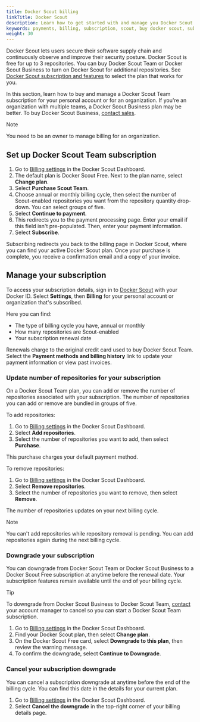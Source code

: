 ```yaml
---
title: Docker Scout billing
linkTitle: Docker Scout
description: Learn how to get started with and manage you Docker Scout subscription.
keywords: payments, billing, subscription, scout, buy docker scout, subscribe to docker scout
weight: 30
---
```


Docker Scout lets users secure their software supply chain and continuously observe and improve their security posture. Docker Scout is free for up to 3 repositories. You can buy Docker Scout Team or Docker Scout Business to turn on Docker Scout for additional repositories. See [Docker Scout subscription and features](../subscription/scout-details.md) to select the plan that works for you.

In this section, learn how to buy and manage a Docker Scout Team subscription for your personal account or for an organization. If you're an organization with multiple teams, a Docker Scout Business plan may be better. To buy Docker Scout Business, [contact sales](https://www.docker.com/products/docker-scout/#contact-sales).

> [!NOTE]
>
> You need to be an owner to manage billing for an organization.
>

## Set up Docker Scout Team subscription

1. Go to [Billing settings](https://scout.docker.com/settings/billing) in the Docker Scout Dashboard.
2. The default plan is Docker Scout Free. Next to the plan name, select **Change plan**.
3. Select **Purchase Scout Team**.
4. Choose annual or monthly billing cycle, then select the number of Scout-enabled repositories you want from the repository quantity drop-down. You can select groups of five.
5. Select **Continue to payment**.
6. This redirects you to the payment processing page. Enter your email if this field isn't pre-populated. Then, enter your payment information.
7. Select **Subscribe**.

Subscribing redirects you back to the billing page in Docker Scout, where you can find your active Docker Scout plan. Once your purchase is complete, you receive a confirmation email and a copy of your invoice.

## Manage your subscription

To access your subscription details, sign in to [Docker Scout](https://scout.docker.com/) with your Docker ID. Select **Settings**, then **Billing** for your personal account or organization that's subscribed.

Here you can find:

- The type of billing cycle you have, annual or monthly
- How many repositories are Scout-enabled
- Your subscription renewal date

Renewals charge to the original credit card used to buy Docker Scout Team. Select the **Payment methods and billing history** link to update your payment information or view past invoices.

### Update number of repositories for your subscription

On a Docker Scout Team plan, you can add or remove the number of repositories associated with your subscription. The number of repositories you can add or remove are bundled in groups of five.

To add repositories:

1. Go to [Billing settings](https://scout.docker.com/settings/billing) in the Docker Scout Dashboard.
2. Select **Add repositories**.
3. Select the number of repositories you want to add, then select **Purchase**.

This purchase charges your default payment method.

To remove repositories:

1. Go to [Billing settings](https://scout.docker.com/settings/billing) in the Docker Scout Dashboard.
2. Select **Remove repositories**.
3. Select the number of repositories you want to remove, then select **Remove**.

The number of repositories updates on your next billing cycle.

> [!NOTE]
>
> You can't add repositories while repository removal is pending. You can add repositories again during the next billing cycle.
>

### Downgrade your subscription

You can downgrade from Docker Scout Team or Docker Scout Business to a Docker Scout Free subscription at anytime before the renewal date. Your subscription features remain available until the end of your billing cycle.

> [!TIP]
>
> To downgrade from Docker Scout Business to Docker Scout Team, [contact](https://hub.docker.com/support/contact) your account manager to cancel so you can start a Docker Scout Team subscription.
>

1. Go to [Billing settings](https://scout.docker.com/settings/billing) in the Docker Scout Dashboard.
2. Find your Docker Scout plan, then select **Change plan**.
3. On the Docker Scout Free card, select **Downgrade to this plan**, then review the warning message.
4. To confirm the downgrade, select **Continue to Downgrade**.

### Cancel your subscription downgrade

You can cancel a subscription downgrade at anytime before the end of the billing cycle. You can find this date in the details for your current plan.

1. Go to [Billing settings](https://scout.docker.com/settings/billing) in the Docker Scout Dashboard.
2. Select **Cancel the downgrade** in the top-right corner of your billing details page.
